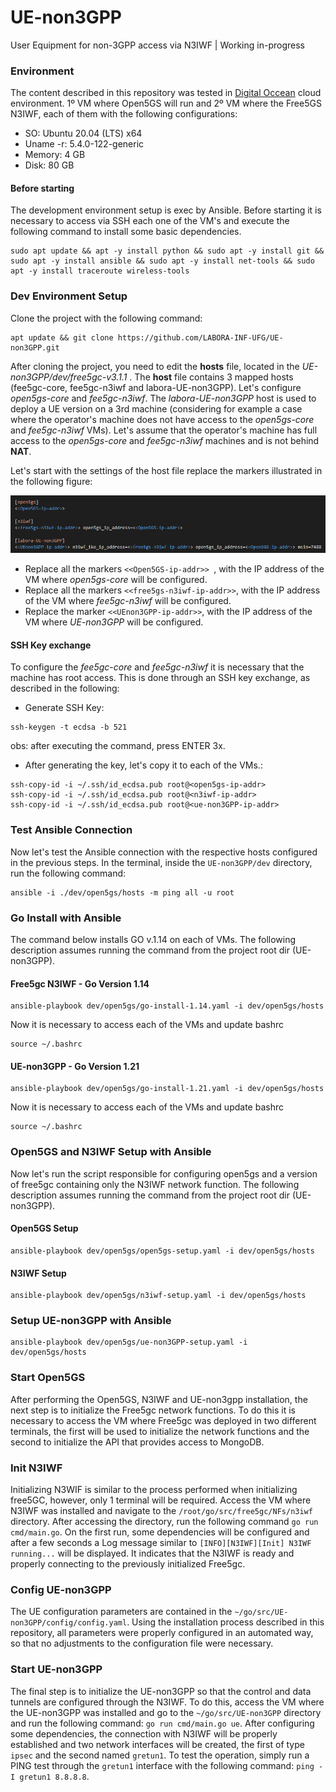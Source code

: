 # UE-non3GPP
User Equipment for non-3GPP access via N3IWF | Working in-progress

### Environment
The content described in this repository was tested in [Digital Occean](https://www.digitalocean.com/) cloud environment. 1º VM where Open5GS will run and 2º VM where the Free5GS N3IWF, each of them with the following configurations:
* SO: Ubuntu 20.04 (LTS) x64
* Uname -r: 5.4.0-122-generic
* Memory: 4 GB
* Disk: 80 GB

#### Before starting
The development environment setup is exec by Ansible. Before starting it is necessary to access via SSH each one of the VM's and execute the following command to install some basic dependencies.
```
sudo apt update && apt -y install python && sudo apt -y install git && sudo apt -y install ansible && sudo apt -y install net-tools && sudo apt -y install traceroute wireless-tools
```

### Dev Environment Setup
Clone the project with the following command:
```
apt update && git clone https://github.com/LABORA-INF-UFG/UE-non3GPP.git 
```

After cloning the project, you need to edit the **hosts** file, located in the _UE-non3GPP/dev/free5gc-v3.1.1_ . The __host__ file contains 3 mapped hosts (fee5gc-core, fee5gc-n3iwf and labora-UE-non3GPP). Let's configure _open5gs-core_ and _fee5gc-n3iwf_. The _labora-UE-non3GPP_ host is used to deploy a UE version on a 3rd machine (considering for example a case where the operator's machine does not have access to the _open5gs-core_ and _fee5gc-n3iwf_ VMs).
Let's assume that the operator's machine has full access to the _open5gs-core_ and _fee5gc-n3iwf_ machines and is not behind **NAT**.

Let's start with the settings of the host file replace the markers illustrated in the following figure:
<p align="center">
    <img src="../../images/ip_open5gs_hosts.png"/> 
</p>

* Replace all the markers ```<<Open5GS-ip-addr>> ```, with the IP address of the VM where _open5gs-core_ will be configured.
* Replace all the markers ```<<free5gs-n3iwf-ip-addr>>```, with the IP address of the VM where _fee5gc-n3iwf_ will be configured.
* Replace the marker ```<<UEnon3GPP-ip-addr>>```, with the IP address of the VM where _UE-non3GPP_ will be configured.

#### SSH Key exchange
To configure the _fee5gc-core_ and _fee5gc-n3iwf_ it is necessary that the machine has root access. This is done through an SSH key exchange, as described in the following:
* Generate SSH Key:
```
ssh-keygen -t ecdsa -b 521
```
obs: after executing the command, press ENTER 3x.

* After generating the key, let's copy it to each of the VMs.:
```
ssh-copy-id -i ~/.ssh/id_ecdsa.pub root@<open5gs-ip-addr>
ssh-copy-id -i ~/.ssh/id_ecdsa.pub root@<n3iwf-ip-addr>
ssh-copy-id -i ~/.ssh/id_ecdsa.pub root@<ue-non3GPP-ip-addr>
```

### Test Ansible Connection
Now let's test the Ansible connection with the respective hosts configured in the previous steps. In the terminal, inside the ```UE-non3GPP/dev``` directory, run the following command:
```
ansible -i ./dev/open5gs/hosts -m ping all -u root
```

### Go Install with Ansible
The command below installs GO v.1.14 on each of VMs. The following description assumes running the command from the project root dir (UE-non3GPP).

#### Free5gc N3IWF - Go Version 1.14
```
ansible-playbook dev/open5gs/go-install-1.14.yaml -i dev/open5gs/hosts
```
Now it is necessary to access each of the VMs and update bashrc
```
source ~/.bashrc
```

#### UE-non3GPP - Go Version 1.21
```
ansible-playbook dev/open5gs/go-install-1.21.yaml -i dev/open5gs/hosts
```
Now it is necessary to access each of the VMs and update bashrc
```
source ~/.bashrc
```

### Open5GS and N3IWF Setup with Ansible
Now let's run the script responsible for configuring open5gs and a version of free5gc containing only the N3IWF network function. The following description assumes running the command from the project root dir (UE-non3GPP).
#### Open5GS Setup
```
ansible-playbook dev/open5gs/open5gs-setup.yaml -i dev/open5gs/hosts 
```
#### N3IWF Setup
```
ansible-playbook dev/open5gs/n3iwf-setup.yaml -i dev/open5gs/hosts
```

### Setup UE-non3GPP with Ansible
```
ansible-playbook dev/open5gs/ue-non3GPP-setup.yaml -i dev/open5gs/hosts
```

### Start Open5GS
After performing the Open5GS, N3IWF and UE-non3gpp installation, the next step is to initialize the Free5gc network functions. To do this it is necessary to access the VM where Free5gc was deployed in two different terminals, the first will be used to initialize the network functions and the second to initialize the API that provides access to MongoDB.

### Init N3IWF
Initializing N3WIF is similar to the process performed when initializing free5GC, however, only 1 terminal will be required. Access the VM where N3IWF was installed and navigate to the ```/root/go/src/free5gc/NFs/n3iwf``` directory. After accessing the directory, run the following command ```go run cmd/main.go```.  On the first run, some dependencies will be configured and after a few seconds a Log message similar to ```[INFO][N3IWF][Init] N3IWF running...``` will be displayed. It indicates that the N3IWF is ready and properly connecting to the previously initialized Free5gc.

### Config UE-non3GPP
The UE configuration parameters are contained in the ```~/go/src/UE-non3GPP/config/config.yaml```. Using the installation process described in this repository, all parameters were properly configured in an automated way, so that no adjustments to the configuration file were necessary.

### Start UE-non3GPP
The final step is to initialize the UE-non3GPP so that the control and data tunnels are configured through the N3IWF. To do this, access the VM where the UE-non3GPP was installed and go to the ```~/go/src/UE-non3GPP``` directory and run the following command: ```go run cmd/main.go ue```. After configuring some dependencies, the connection with N3IWF will be properly established and two network interfaces will be created, the first of type ```ipsec``` and the second named ```gretun1```. To test the operation, simply run a PING test through the ```gretun1``` interface with the following command: ```ping -I gretun1 8.8.8.8```.
